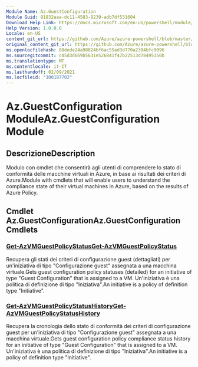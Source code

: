 ```yaml
---
Module Name: Az.GuestConfiguration
Module Guid: 91832aaa-dc11-4583-8239-adb7df531604
Download Help Link: https://docs.microsoft.com/en-us/powershell/module/az.guestconfiguration
Help Version: 1.0.0.0
Locale: en-US
content_git_url: https://github.com/Azure/azure-powershell/blob/master/src/GuestConfiguration/GuestConfiguration/help/Az.GuestConfiguration.md
original_content_git_url: https://github.com/Azure/azure-powershell/blob/master/src/GuestConfiguration/GuestConfiguration/help/Az.GuestConfiguration.md
ms.openlocfilehash: 88dede24a98824bf6ac55ad3d770a2304bfc9096
ms.sourcegitcommit: c05d3d669b5631e526841f47b22513d78495350b
ms.translationtype: MT
ms.contentlocale: it-IT
ms.lasthandoff: 02/09/2021
ms.locfileid: "100187702"
---
```

# <span data-ttu-id="d2c26-101">Az.GuestConfiguration Module</span><span class="sxs-lookup"><span data-stu-id="d2c26-101">Az.GuestConfiguration Module</span></span>
## <span data-ttu-id="d2c26-102">Descrizione</span><span class="sxs-lookup"><span data-stu-id="d2c26-102">Description</span></span>
<span data-ttu-id="d2c26-103">Modulo con cmdlet che consentirà agli utenti di comprendere lo stato di conformità delle macchine virtuali in Azure, in base ai risultati dei criteri di Azure.</span><span class="sxs-lookup"><span data-stu-id="d2c26-103">Module with cmdlets that will enable users to understand the compliance state of their virtual machines in Azure, based on the results of Azure Policy.</span></span>

## <span data-ttu-id="d2c26-104">Cmdlet Az.GuestConfiguration</span><span class="sxs-lookup"><span data-stu-id="d2c26-104">Az.GuestConfiguration Cmdlets</span></span>
### [<span data-ttu-id="d2c26-105">Get-AzVMGuestPolicyStatus</span><span class="sxs-lookup"><span data-stu-id="d2c26-105">Get-AzVMGuestPolicyStatus</span></span>](Get-AzVMGuestPolicyStatus.md)
<span data-ttu-id="d2c26-106">Recupera gli stati dei criteri di configurazione guest (dettagliati) per un'iniziativa di tipo "Configurazione guest" assegnata a una macchina virtuale.</span><span class="sxs-lookup"><span data-stu-id="d2c26-106">Gets guest configuration policy statuses (detailed) for an initiative of type "Guest Configuration" that is assigned to a VM.</span></span>
<span data-ttu-id="d2c26-107">Un'iniziativa è una politica di definizione di tipo "Iniziativa".</span><span class="sxs-lookup"><span data-stu-id="d2c26-107">An initiative is a policy of definition type "Initiative".</span></span>

### [<span data-ttu-id="d2c26-108">Get-AzVMGuestPolicyStatusHistory</span><span class="sxs-lookup"><span data-stu-id="d2c26-108">Get-AzVMGuestPolicyStatusHistory</span></span>](Get-AzVMGuestPolicyStatusHistory.md)
<span data-ttu-id="d2c26-109">Recupera la cronologia dello stato di conformità dei criteri di configurazione guest per un'iniziativa di tipo "Configurazione guest" assegnata a una macchina virtuale.</span><span class="sxs-lookup"><span data-stu-id="d2c26-109">Gets guest configuration policy compliance status history for an initiative of type "Guest Configuration" that is assigned to a VM.</span></span>
<span data-ttu-id="d2c26-110">Un'iniziativa è una politica di definizione di tipo "Iniziativa".</span><span class="sxs-lookup"><span data-stu-id="d2c26-110">An initiative is a policy of definition type "Initiative".</span></span>

